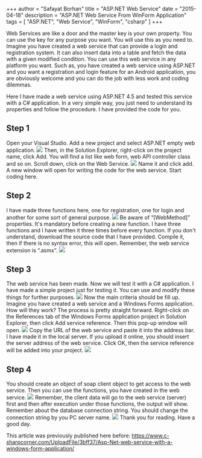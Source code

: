 +++
author = "Safayat Borhan"
title = "ASP.NET Web Service"
date = "2015-04-18"
description = "ASP.NET Web Service From WinForm Application"
tags = [
    "ASP.NET",
    "Web Service",
    "WinForm",
    "csharp"
]
+++

Web Services are like a door and the master key is your own property. You can use the key for any purpose you want. You will use this as you need to. Imagine you have created a web service that can provide a login and registration system. It can also insert data into a table and fetch the data with a given modified condition. You can use this web service in any platform you want. Such as, you have created a web service using ASP.NET and you want a registration and login feature for an Android application, you are obviously welcome and you can do the job with less work and coding dilemmas.

Here I have made a web service using ASP.NET 4.5 and tested this service with a C# application. In a very simple way, you just need to understand its properties and follow the procedure. I have provided the code for you.

## Step 1
Open your Visual Studio. Add a new project and select ASP.NET empty web application.
![](1.JPG "")
Then, in the Solution Explorer, right-click on the project name, click Add. You will find a list like web form, web API controller class and so on. Scroll down, click on the Web Service.
![](2.JPG "")
Name it and click add. A new window will open for writing the code for the web service. Start coding here.

## Step 2
I have made three functions here, one for registration, one for login and another for some sort of general purpose.
![](3.JPG "")
Be aware of “[WebMethod]” properties. It's mandatory before creating a new function. I have three functions and I have written it three times before every function. If you don't understand, download the source code that I have provided. Compile it, then if there is no syntax error, this will open. Remember, the web service extension is “.asmx”.
![](4.JPG "")

## Step 3
The web service has been made. Now we will test it with a C# application. I have made a simple project just for testing it. You can use and modify these things for further purposes.
![](5.JPG "")
Now the main criteria should be fill up. Imagine you have created a web service and a Windows Forms application. How will they work? The process is pretty straight forward. Right-click on the References tab of the Windows Forms application project in Solution Explorer, then click Add service reference. Then this pop-up window will open.
![](6.JPG "")
Copy the URL of the web service and paste it into the address bar. I have made it in the local server. If you upload it online, you should insert the server address of the web service. Click OK, then the service reference will be added into your project.
![](7.JPG "")

## Step 4
You should create an object of soap client object to get access to the web service. Then you can use the functions, you have created in the web service.
![](8.JPG "")
Remember, the client data will go to the web service (server) first and then after execution under those functions, the output will show. Remember about the database connection string. You should change the connection string by you PC server name.
![](9.JPG "")
Thank you for reading. Have a good day.

This article was previously published here before: https://www.c-sharpcorner.com/UploadFile/3bff37/Asp-Net-web-service-with-a-windows-form-application/